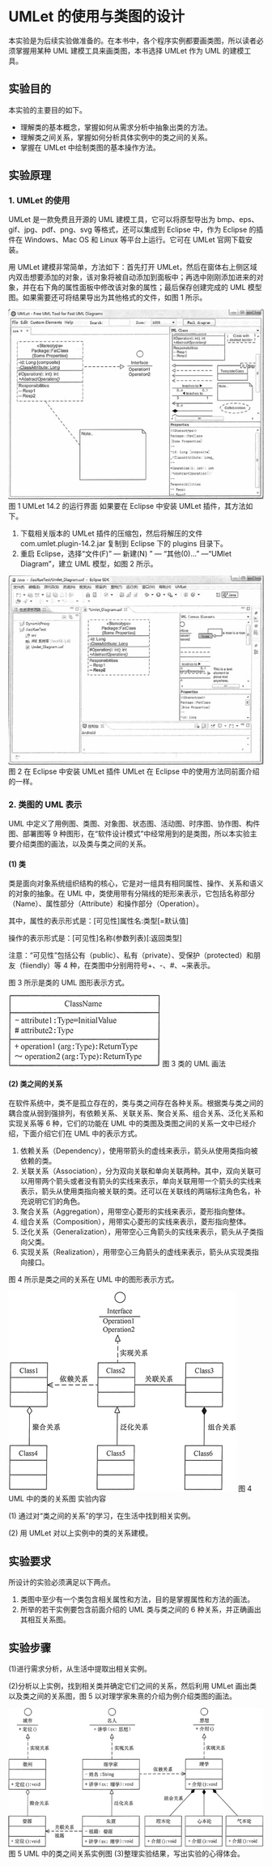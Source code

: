 # UMLet 的使用与类图的设计

本实验是为后续实验做准备的。在本书中，各个程序实例都要画类图，所以读者必须掌握用某种 UML 建模工具来画类图，本书选择 UMLet 作为 UML 的建模工具。

## 实验目的

本实验的主要目的如下。

*   理解类的基本概念，掌握如何从需求分析中抽象出类的方法。
*   理解类之间关系，掌握如何分析具体实例中的类之间的关系。
*   掌握在 UMLet 中绘制类图的基本操作方法。

## 实验原理

### 1\. UMLet 的使用

UMLet 是一款免费且开源的 UML 建模工具，它可以将原型导出为 bmp、eps、gif、jpg、pdf、png、svg 等格式，还可以集成到 Eclipse 中，作为 Eclipse 的插件在 Windows、Mac OS 和 Linux 等平台上运行。它可在 UMLet 官网下载安装。

用 UMLet 建模非常简单，方法如下：首先打开 UMLet，然后在窗体右上侧区域内双击想要添加的对象，该对象将被自动添加到面板中；再选中刚刚添加进来的对象，并在右下角的属性面板中修改该对象的属性；最后保存创建完成的 UML 模型图。如果需要还可将结果导出为其他格式的文件，如图 1 所示。

![UMLet 14.2 的运行界面](img/df678e3f08a26235c0fb12d18dd8ff96.jpg)
图 1 UMLet 14.2 的运行界面
如果要在 Eclipse 中安装 UMLet 插件，其方法如下。

1.  下载相关版本的 UMLet 插件的压缩包，然后将解压的文件 com.umlet.plugin-14.2.jar 复制到 Eclipse 下的 plugins 目录下。
2.  重启 Eclipse，选择“文件(F)” — 新建(N) ” — “其他(0)…” —“UMlet Diagram”，建立 UML 模型，如图 2 所示。

![在 Eclipse 中安装 UMLet 插件](img/3fb1fa21f876c5d3e3419b27b4a640ff.jpg)
图 2 在 Eclipse 中安装 UMLet 插件
UMLet 在 Eclipse 中的使用方法同前面介绍的一样。

### 2\. 类图的 UML 表示

UML 中定义了用例图、类图、对象图、状态图、活动图、时序图、协作图、构件图、部署图等 9 种图形，在“软件设计模式”中经常用到的是类图，所以本实验主要介绍类图的画法，以及类与类之间的关系。

#### (1) 类

类是面向对象系统组织结构的核心，它是对一组具有相同属性、操作、关系和语义的对象的抽象。在 UML 中，类使用带有分隔线的矩形来表示，它包括名称部分（Name）、属性部分（Attribute）和操作部分（Operation）。

其中，属性的表示形式是：[可见性]属性名:类型[=默认值]

操作的表示形式是：[可见性]名称(参数列表)[:返回类型]

注意：“可见性”包括公有（public）、私有（private）、受保护（protected）和朋友（fiiendly）等 4 种，在类图中分别用符号+、-、#、~来表示。

图 3 所示是类的 UML 图形表示方式。

![类的 UML 画法](img/ecf202fe8eaf6408e7b7be8ffc70b03c.jpg)
图 3 类的 UML 画法

#### (2) 类之间的关系

在软件系统中，类不是孤立存在的，类与类之间存在各种关系。根据类与类之间的耦合度从弱到强排列，有依赖关系、关联关系、聚合关系、组合关系、泛化关系和实现关系等 6 种，它们的功能在 UML 中的类图及类图之间的关系一文中已经介绍，下面介绍它们在 UML 中的表示方式。

1.  依赖关系（Dependency），使用带箭头的虚线来表示，箭头从使用类指向被依赖的类。
2.  关联关系（Association），分为双向关联和单向关联两种。其中，双向关联可以用带两个箭头或者没有箭头的实线来表示，单向关联用带一个箭头的实线来表示，箭头从使用类指向被关联的类。还可以在关联线的两端标注角色名，补充说明它们的角色。
3.  聚合关系（Aggregation），用带空心菱形的实线来表示，菱形指向整体。
4.  组合关系（Composition），用带实心菱形的实线来表示，菱形指向整体。
5.  泛化关系（Generalization），用带空心三角箭头的实线来表示，箭头从子类指向父类。
6.  实现关系（Realization），用带空心三角箭头的虚线来表示，箭头从实现类指向接口。

图 4 所示是类之间的关系在 UML 中的图形表示方式。

![UML 中的类的关系图](img/01188fca13eb76862fdcccd71da116b1.jpg)
图 4 UML 中的类的关系图
实验内容

(1) 通过对“类之间的关系”的学习，在生活中找到相关实例。

(2) 用 UMLet 对以上实例中的类的关系建模。

## 实验要求

所设计的实验必须满足以下两点。

1.  类图中至少有一个类包含相关属性和方法，目的是掌握属性和方法的画法。
2.  所举的若干实例要包含前面介绍的 UML 类与类之间的 6 种关系，并正确画出其相互关系图。

## 实验步骤

(1)进行需求分析，从生活中提取出相关实例。

(2)分析以上实例，找到相关类并确定它们之间的关系，然后利用 UMLet 画出类以及类之间的关系图，图 5 以对理学家朱熹的介绍为例介绍类图的画法。

![UML 中的类之间关系实例图](img/54ad8ccc5a1121ec98f1f9df7671ed21.jpg)
图 5 UML 中的类之间关系实例图
(3)整理实验结果，写出实验的心得体会。